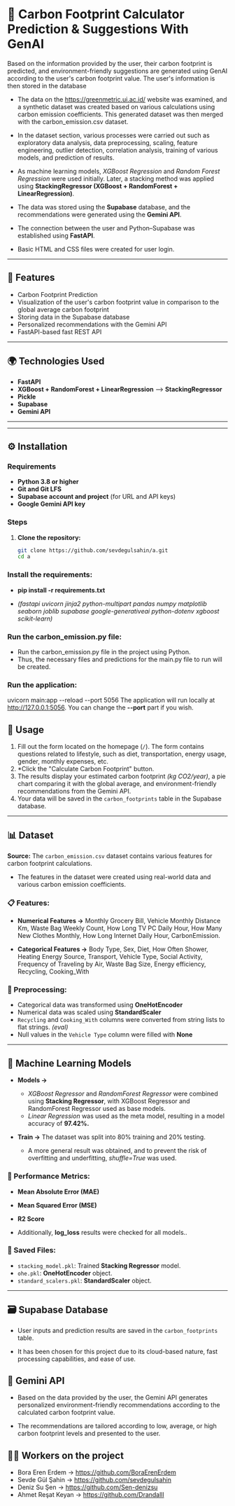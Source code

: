 # 🌿 Carbon Footprint Calculator Prediction & Suggestions With GenAI

Based on the information provided by the user, their carbon footprint is predicted, and environment-friendly suggestions are generated using GenAI according to the user's carbon footprint value. The user's information is then stored in the database

- The data on the https://greenmetric.ui.ac.id/ website was examined, and a synthetic dataset was created based on various calculations using carbon emission coefficients. This generated dataset was then merged with the carbon_emission.csv dataset.


- In the dataset section, various processes were carried out such as exploratory data analysis, data preprocessing, scaling, feature engineering, outlier detection, correlation analysis, training of various models, and prediction of results.


- As machine learning models, *XGBoost Regression* and *Random Forest Regression* were used initially. Later, a stacking method was applied using **StackingRegressor (XGBoost + RandomForest + LinearRegression)**.


- The data was stored using the **Supabase** database, and the recommendations were generated using the **Gemini API**.


- The connection between the user and Python–Supabase was established using **FastAPI**.


- Basic HTML and CSS files were created for user login.

---

## 🚀 Features

- Carbon Footprint Prediction
- Visualization of the user's carbon footprint value in comparison to the global average carbon footprint
- Storing data in the Supabase database
- Personalized recommendations with the Gemini API
- FastAPI-based fast REST API

---

## 🌍 Technologies Used

- **FastAPI**
- **XGBoost + RandomForest + LinearRegression** –> **StackingRegressor**
- **Pickle**
- **Supabase**
- **Gemini API**

---

---

## ⚙️ Installation

### Requirements

- **Python 3.8 or higher**
- **Git and Git LFS**
- **Supabase account and project** (for URL and API keys)
- **Google Gemini API key**

### Steps

1. **Clone the repository:**

   ```bash
   git clone https://github.com/sevdegulsahin/a.git
   cd a

### Install the requirements:
- **pip install  -r requirements.txt**

- *(fastapi uvicorn jinja2 python-multipart pandas numpy matplotlib seaborn joblib supabase google-generativeai python-dotenv xgboost scikit-learn)*

### Run the carbon_emission.py file:
- Run the carbon_emission.py file in the project using Python.
- Thus, the necessary files and predictions for the main.py file to run will be created.

### Run the application:
uvicorn main:app --reload --port 5056
The application will run locally at http://127.0.0.1:5056.
You can change the **--port** part if you wish.


## 📝 Usage

1. Fill out the form located on the homepage (`/`). The form contains questions related to lifestyle, such as diet, transportation, energy usage, gender, monthly expenses, etc.
2. *Click the "Calculate Carbon Footprint" button.
3. The results display your estimated carbon footprint *(kg CO2/year)*, a pie chart comparing it with the global average, and environment-friendly recommendations from the Gemini API.
4. Your data will be saved in the `carbon_footprints` table in the Supabase database.
---

## 📊 Dataset

**Source:** The `carbon_emission.csv` dataset contains various features for carbon footprint calculations.
- The features in the dataset were created using real-world data and various carbon emission coefficients.

### 📋 Features:
- **Numerical Features ->** Monthly Grocery Bill, Vehicle Monthly Distance Km, Waste Bag Weekly Count, How Long TV PC Daily Hour, How Many New Clothes Monthly, How Long Internet Daily Hour, CarbonEmission.


- **Categorical Features ->** Body Type, Sex, Diet, How Often Shower, Heating Energy Source, Transport, Vehicle Type, Social Activity, Frequency of Traveling by Air, Waste Bag Size, Energy efficiency, Recycling, Cooking_With

### 🚧 Preprocessing:
- Categorical data was transformed using **OneHotEncoder**
- Numerical data was scaled using **StandardScaler**
- `Recycling` and `Cooking_With` columns were converted from string lists to flat strings. *(eval)*
- Null values in the `Vehicle Type` column were filled with **None**

---

## 🦾 Machine Learning Models

- **Models ->** 
  - *XGBoost Regressor* and *RandomForest Regressor* were combined using **Stacking Regressor**, with XGBoost Regressor and RandomForest Regressor used as base models.
  - *Linear Regression* was used as the meta model, resulting in a model accuracy of **97.42%.**


- **Train ->** The dataset was split into 80% training and 20% testing.
  - A more general result was obtained, and to prevent the risk of overfitting and underfitting, *shuffle=True* was used.


### 🟰 Performance Metrics:
- **Mean Absolute Error (MAE)**
- **Mean Squared Error (MSE)**
- **R2 Score**


- Additionally, **log_loss** results were checked for all models..

### 📁 Saved Files:
- `stacking_model.pkl`: Trained **Stacking Regressor** model.
- `ohe.pkl`: **OneHotEncoder** object.
- `standard_scalers.pkl`: **StandardScaler** object.

---

## 🗃️ Supabase Database

- User inputs and prediction results are saved in the `carbon_footprints` table.


- It has been chosen for this project due to its cloud-based nature, fast processing capabilities, and ease of use.


## 🤖 Gemini API

- Based on the data provided by the user, the Gemini API generates personalized environment-friendly recommendations according to the calculated carbon footprint value.


- The recommendations are tailored according to low, average, or high carbon footprint levels and presented to the user.



## 🧑‍💻 Workers on the project
- Bora Eren Erdem -> https://github.com/BoraErenErdem
- Sevde Gül Şahin -> https://github.com/sevdegulsahin
- Deniz Su Şen -> https://github.com/Sen-denizsu
- Ahmet Reşat Keyan -> https://github.com/Drandalll